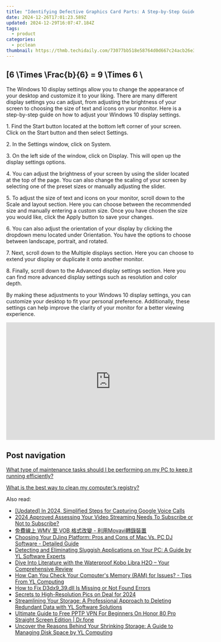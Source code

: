 ```yaml
---
title: "Identifying Defective Graphics Card Parts: A Step-by-Step Guide - YL Computing"
date: 2024-12-26T17:01:23.589Z
updated: 2024-12-29T16:07:47.184Z
tags:
  - product
categories:
  - pcclean
thumbnail: https://thmb.techidaily.com/73077bb518e58764d0d667c24acb26e31ce2706dfa4d55a382cb32e354e1f132.jpg
---
```


## \[6 \Times \Frac{b}{6} = 9 \Times 6 \

The Windows 10 display settings allow you to change the appearance of your desktop and customize it to your liking. There are many different display settings you can adjust, from adjusting the brightness of your screen to choosing the size of text and icons on your monitor. Here is a step-by-step guide on how to adjust your Windows 10 display settings. 

1\. Find the Start button located at the bottom left corner of your screen. Click on the Start button and then select Settings.

2\. In the Settings window, click on System.

3\. On the left side of the window, click on Display. This will open up the display settings options. 

4\. You can adjust the brightness of your screen by using the slider located at the top of the page. You can also change the scaling of your screen by selecting one of the preset sizes or manually adjusting the slider.

5\. To adjust the size of text and icons on your monitor, scroll down to the Scale and layout section. Here you can choose between the recommended size and manually entering a custom size. Once you have chosen the size you would like, click the Apply button to save your changes.

6\. You can also adjust the orientation of your display by clicking the dropdown menu located under Orientation. You have the options to choose between landscape, portrait, and rotated.

7\. Next, scroll down to the Multiple displays section. Here you can choose to extend your display or duplicate it onto another monitor.

8\. Finally, scroll down to the Advanced display settings section. Here you can find more advanced display settings such as resolution and color depth. 

By making these adjustments to your Windows 10 display settings, you can customize your desktop to fit your personal preference. Additionally, these settings can help improve the clarity of your monitor for a better viewing experience.

<!-- affiliate ads begin -->
<iframe width="560" height="315" src="https://www.youtube.com/embed/pRR3Oq03EuE?si=ZTy8-WH0AesA9zRh" title="YouTube video player" frameborder="0" allow="accelerometer; autoplay; clipboard-write; encrypted-media; gyroscope; picture-in-picture; web-share" referrerpolicy="strict-origin-when-cross-origin" allowfullscreen></iframe>
<!-- affiliate ads end -->

## Post navigation

[What type of maintenance tasks should I be performing on my PC to keep it running efficiently?](https://tools.techidaily.com/pcclean/products/)

[What is the best way to clean my computer’s registry?](https://tools.techidaily.com/pcclean/products/)

<ins class="adsbygoogle"
     style="display:block"
     data-ad-format="autorelaxed"
     data-ad-client="ca-pub-7571918770474297"
     data-ad-slot="1223367746"></ins>

<ins class="adsbygoogle"
     style="display:block"
     data-ad-client="ca-pub-7571918770474297"
     data-ad-slot="8358498916"
     data-ad-format="auto"
     data-full-width-responsive="true"></ins>

<span class="atpl-alsoreadstyle">Also read:</span>
<div><ul>
<li><a href="https://screen-recording.techidaily.com/updated-in-2024-simplified-steps-for-capturing-google-voice-calls/"><u>[Updated] In 2024, Simplified Steps for Capturing Google Voice Calls</u></a></li>
<li><a href="https://youtube-webster.techidaily.com/approved-assessing-your-video-streaming-needs-to-subscribe-or-not-to-subscribe/"><u>2024 Approved Assessing Your Video Streaming Needs To Subscribe or Not to Subscribe?</u></a></li>
<li><a href="https://some-guidance.techidaily.com/wmv-vob-movavi/"><u>免費線上 WMV 至 VOB 格式改變 - 利用Movavi轉錄裝置</u></a></li>
<li><a href="https://win-exclusive.techidaily.com/choosing-your-djing-platform-pros-and-cons-of-mac-vs-pc-dj-software-detailed-guide/"><u>Choosing Your DJing Platform: Pros and Cons of Mac Vs. PC DJ Software - Detailed Guide</u></a></li>
<li><a href="https://win-exclusive.techidaily.com/detecting-and-eliminating-sluggish-applications-on-your-pc-a-guide-by-yl-software-experts/"><u>Detecting and Eliminating Sluggish Applications on Your PC: A Guide by YL Software Experts</u></a></li>
<li><a href="https://buynow-info.techidaily.com/dive-into-literature-with-the-waterproof-kobo-libra-h2o-your-comprehensive-review/"><u>Dive Into Literature with the Waterproof Kobo Libra H2O – Your Comprehensive Review</u></a></li>
<li><a href="https://win-exclusive.techidaily.com/how-can-you-check-your-computers-memory-ram-for-issues-tips-from-yl-computing/"><u>How Can You Check Your Computer's Memory (RAM) for Issues? - Tips From YL Computing</u></a></li>
<li><a href="https://technical-tips.techidaily.com/how-to-fix-d3dx939dll-is-missing-or-not-found-errors/"><u>How to Fix D3dx9_39.dll Is Missing or Not Found Errors</u></a></li>
<li><a href="https://extra-approaches.techidaily.com/secrets-to-high-resolution-pics-on-deal-for-2024/"><u>Secrets to High-Resolution Pics on Deal for 2024</u></a></li>
<li><a href="https://win-exclusive.techidaily.com/streamlining-your-storage-a-professional-approach-to-deleting-redundant-data-with-yl-software-solutions/"><u>Streamlining Your Storage: A Professional Approach to Deleting Redundant Data with YL Software Solutions</u></a></li>
<li><a href="https://fake-location.techidaily.com/ultimate-guide-to-free-pptp-vpn-for-beginners-on-honor-80-pro-straight-screen-edition-drfone-by-drfone-virtual-android/"><u>Ultimate Guide to Free PPTP VPN For Beginners On Honor 80 Pro Straight Screen Edition | Dr.fone</u></a></li>
<li><a href="https://win-exclusive.techidaily.com/uncover-the-reasons-behind-your-shrinking-storage-a-guide-to-managing-disk-space-by-yl-computing/"><u>Uncover the Reasons Behind Your Shrinking Storage: A Guide to Managing Disk Space by YL Computing</u></a></li>
</ul></div>

